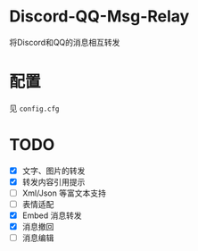# Discord-QQ-Msg-Relay
将Discord和QQ的消息相互转发
# 配置
见 `config.cfg`
# TODO
- [x] 文字、图片的转发
- [x] 转发内容引用提示
- [ ] Xml/Json 等富文本支持
- [ ] 表情适配
- [x] Embed 消息转发
- [x] 消息撤回
- [ ] 消息编辑
